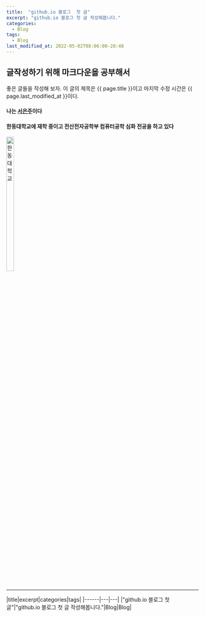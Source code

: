 ```yaml
---
title:  "github.io 블로그  첫 글"
excerpt: "github.io 블로그 첫 글 작성해봅니다."
categories:
  - Blog
tags:
  - Blog
last_modified_at: 2022-05-02T08:06:00-20:48
---
```

## 글작성하기 위해 마크다운을 공부해서 
좋은 글들을 작성해 보자.
이 글의 제목은 {{ page.title }}이고
마지막 수정 시간은 {{ page.last_modified_at }}이다.  

#### 나는 [서은주](https://github.com/seoeunju02)이다   
#### 한동대학교에 재학 중이고 전산전자공학부 컴퓨터공학 심화 전공을 하고 있다    
<img src="https://upload.wikimedia.org/wikipedia/commons/0/09/HGU-Emblem-eng2.png" width="20%" height="30%" title="px(픽셀) 크기 설정" alt="한동대학교"></img>


---------------------------------
|title|excerpt|categories|tags|
|------|---|---|
|"github.io 블로그  첫 글"|"github.io 블로그 첫 글 작성해봅니다."|Blog|Blog|
